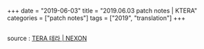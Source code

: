 +++
date = "2019-06-03"
title = "2019.06.03 patch notes | KTERA"
categories = ["patch notes"]
tags = ["2019", "translation"]
+++

```

```

source : [TERA 테라 | NEXON](http://tera.nexon.com/news/update/view.aspx?n4articlesn=)
